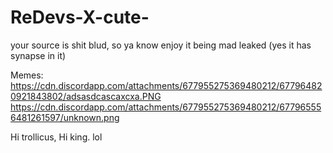 # ReDevs-X-cute-



your source is shit blud, so ya know enjoy it being mad leaked
(yes it has synapse in it)

Memes: 
https://cdn.discordapp.com/attachments/677955275369480212/677964820921843802/adsasdcascaxcxa.PNG
https://cdn.discordapp.com/attachments/677955275369480212/677965556481261597/unknown.png

Hi trollicus, Hi king.
lol